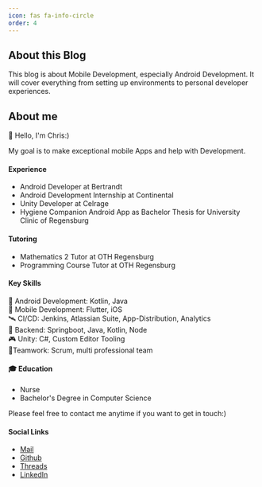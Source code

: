 ```yaml
---
icon: fas fa-info-circle
order: 4
---
```


## About this Blog
This blog is about Mobile Development, especially Android Development.
It will cover everything from setting up environments to personal developer experiences.

## About me

👋 Hello, I'm Chris:)

My goal is to make exceptional mobile Apps and help with Development.

#### Experience
- Android Developer at Bertrandt  
- Android Development Internship at Continental  
- Unity Developer at Celrage 
- Hygiene Companion Android App as Bachelor Thesis for University Clinic of Regensburg

#### Tutoring
- Mathematics 2 Tutor at OTH Regensburg  
- Programming Course Tutor at OTH Regensburg  

#### Key Skills
 📲 Android Development: Kotlin, Java  
 📲 Mobile Development: Flutter, iOS  
 🛰️ CI/CD: Jenkins, Atlassian Suite, App-Distribution, Analytics  
 🔐 Backend: Springboot, Java, Kotlin, Node  
 🎮 Unity: C#, Custom Editor Tooling  
 💬Teamwork: Scrum, multi professional team

#### 🎓 Education
- Nurse
- Bachelor's Degree in Computer Science

Please feel free to contact me anytime if you want to get in touch:)

#### Social Links

- [Mail](mailto:christophprenissl@gmail.com)
- [Github](https://github.com/chris-prenissl)
- [Threads](https://www.threads.net/@chris_snakept)
- [LinkedIn](https://www.linkedin.com/in/christoph-prenissl-50b007213)